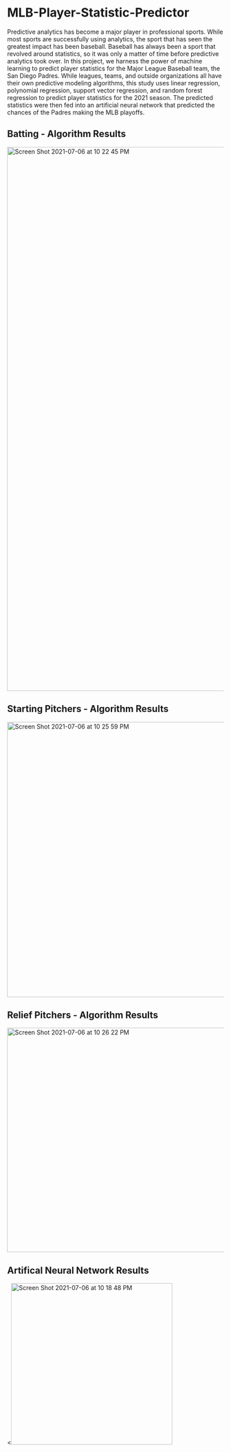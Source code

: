 # MLB-Player-Statistic-Predictor

Predictive analytics has become a major player in professional sports.  While most sports are successfully using analytics, the sport that has seen the greatest impact has been baseball.  Baseball has always been a sport that revolved around statistics, so it was only a matter of time before predictive analytics took over.  In this project, we harness the power of machine learning to predict player statistics for the Major League Baseball team, the San Diego Padres.  While leagues, teams, and outside organizations all have their own predictive modeling algorithms, this study uses linear regression, polynomial regression, support vector regression, and random forest regression to predict player statistics for the 2021 season.  The predicted statistics were then fed into an artificial neural network that predicted the chances of the Padres making the MLB playoffs.  

## Batting - Algorithm Results
<img width="1263" alt="Screen Shot 2021-07-06 at 10 22 45 PM" src="https://user-images.githubusercontent.com/60716763/124690834-c5d6e900-dea8-11eb-89d3-d108fc6a69a7.png">

## Starting Pitchers - Algorithm Results
<img width="639" alt="Screen Shot 2021-07-06 at 10 25 59 PM" src="https://user-images.githubusercontent.com/60716763/124691114-485fa880-dea9-11eb-8dc2-7fd714f98066.png">

## Relief Pitchers - Algorithm Results
<img width="521" alt="Screen Shot 2021-07-06 at 10 26 22 PM" src="https://user-images.githubusercontent.com/60716763/124691152-57def180-dea9-11eb-9748-dde5d0707fc9.png">




## Artifical Neural Network Results
<<img width="375" alt="Screen Shot 2021-07-06 at 10 18 48 PM" src="https://user-images.githubusercontent.com/60716763/124690532-5a8d1700-dea8-11eb-9dce-d7d30f1495c4.png">
